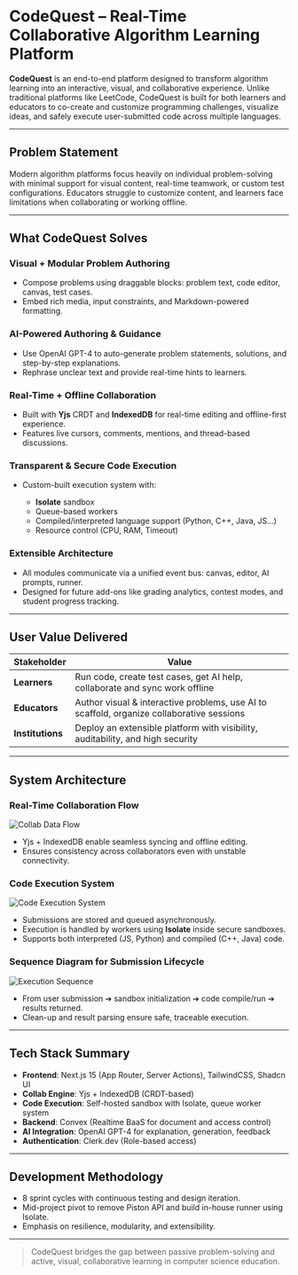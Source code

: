 # CodeQuest – Real-Time Collaborative Algorithm Learning Platform

**CodeQuest** is an end-to-end platform designed to transform algorithm learning into an interactive, visual, and collaborative experience. Unlike traditional platforms like LeetCode, CodeQuest is built for both learners and educators to co-create and customize programming challenges, visualize ideas, and safely execute user-submitted code across multiple languages.

---

## Problem Statement

Modern algorithm platforms focus heavily on individual problem-solving with minimal support for visual content, real-time teamwork, or custom test configurations. Educators struggle to customize content, and learners face limitations when collaborating or working offline.

---

## What CodeQuest Solves

### Visual + Modular Problem Authoring

* Compose problems using draggable blocks: problem text, code editor, canvas, test cases.
* Embed rich media, input constraints, and Markdown-powered formatting.

### AI-Powered Authoring & Guidance

* Use OpenAI GPT-4 to auto-generate problem statements, solutions, and step-by-step explanations.
* Rephrase unclear text and provide real-time hints to learners.

### Real-Time + Offline Collaboration

* Built with **Yjs** CRDT and **IndexedDB** for real-time editing and offline-first experience.
* Features live cursors, comments, mentions, and thread-based discussions.

### Transparent & Secure Code Execution

* Custom-built execution system with:

  * **Isolate** sandbox
  * Queue-based workers
  * Compiled/interpreted language support (Python, C++, Java, JS...)
  * Resource control (CPU, RAM, Timeout)

### Extensible Architecture

* All modules communicate via a unified event bus: canvas, editor, AI prompts, runner.
* Designed for future add-ons like grading analytics, contest modes, and student progress tracking.

---

## User Value Delivered

| Stakeholder      | Value                                                                                     |
| ---------------- | ----------------------------------------------------------------------------------------- |
| **Learners**     | Run code, create test cases, get AI help, collaborate and sync work offline               |
| **Educators**    | Author visual & interactive problems, use AI to scaffold, organize collaborative sessions |
| **Institutions** | Deploy an extensible platform with visibility, auditability, and high security            |

---

## System Architecture

### Real-Time Collaboration Flow

![Collab Data Flow](https://github.com/user-attachments/assets/15d962ee-9f15-402d-a69d-2101d787b209)

* Yjs + IndexedDB enable seamless syncing and offline editing.
* Ensures consistency across collaborators even with unstable connectivity.

### Code Execution System

![Code Execution System](https://github.com/user-attachments/assets/34e34be0-63c1-4eb0-bc5f-1d2c80467bab)

* Submissions are stored and queued asynchronously.
* Execution is handled by workers using **Isolate** inside secure sandboxes.
* Supports both interpreted (JS, Python) and compiled (C++, Java) code.

### Sequence Diagram for Submission Lifecycle

![Execution Sequence](https://github.com/user-attachments/assets/63b1ca58-cc12-4219-80c1-5f8b85171302)

* From user submission ➔ sandbox initialization ➔ code compile/run ➔ results returned.
* Clean-up and result parsing ensure safe, traceable execution.

---

## Tech Stack Summary

* **Frontend**: Next.js 15 (App Router, Server Actions), TailwindCSS, Shadcn UI
* **Collab Engine**: Yjs + IndexedDB (CRDT-based)
* **Code Execution**: Self-hosted sandbox with Isolate, queue worker system
* **Backend**: Convex (Realtime BaaS for document and access control)
* **AI Integration**: OpenAI GPT-4 for explanation, generation, feedback
* **Authentication**: Clerk.dev (Role-based access)

---

## Development Methodology

* 8 sprint cycles with continuous testing and design iteration.
* Mid-project pivot to remove Piston API and build in-house runner using Isolate.
* Emphasis on resilience, modularity, and extensibility.

---

> CodeQuest bridges the gap between passive problem-solving and active, visual, collaborative learning in computer science education.
